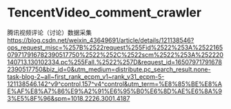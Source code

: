 # TencentVideo_comment_crawler
腾讯视频评论（讨论）数据采集
https://blog.csdn.net/weixin_43649691/article/details/121138546?ops_request_misc=%257B%2522request%255Fid%2522%253A%2522165079717916782390517750%2522%252C%2522scm%2522%253A%252220140713.130102334.pc%255Fall.%2522%257D&request_id=165079717916782390517750&biz_id=0&utm_medium=distribute.pc_search_result.none-task-blog-2~all~first_rank_ecpm_v1~rank_v31_ecpm-5-121138546.142^v9^control,157^v4^control&utm_term=%E8%85%BE%E8%AE%AF%E8%A7%86%E9%A2%91%E6%95%B0%E6%8D%AE%E6%8A%93%E5%8F%96&spm=1018.2226.3001.4187

